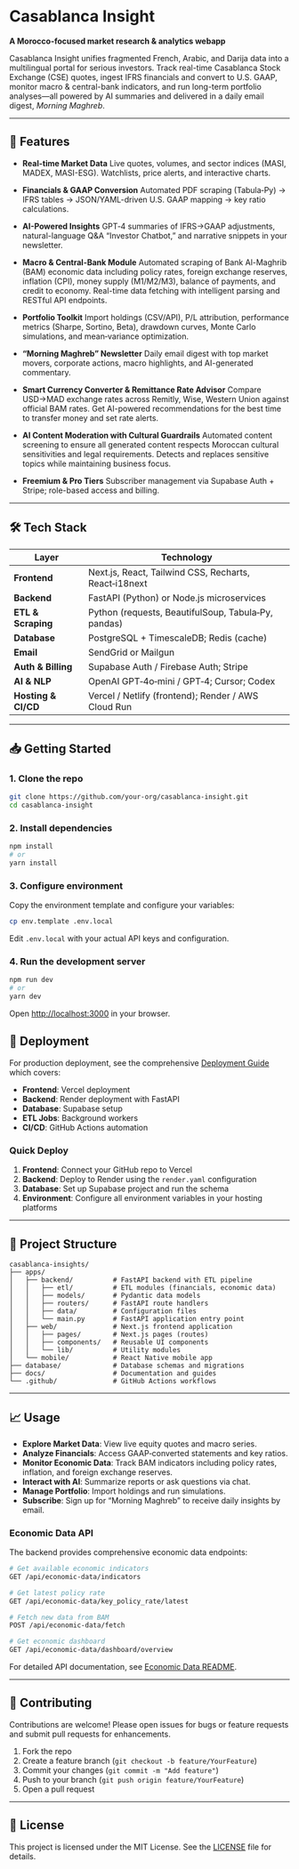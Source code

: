 # Casablanca Insight

**A Morocco-focused market research & analytics webapp**

Casablanca Insight unifies fragmented French, Arabic, and Darija data into a multilingual portal for serious investors. Track real-time Casablanca Stock Exchange (CSE) quotes, ingest IFRS financials and convert to U.S. GAAP, monitor macro & central-bank indicators, and run long-term portfolio analyses—all powered by AI summaries and delivered in a daily email digest, *Morning Maghreb*.

---

## 🚀 Features

* **Real-time Market Data**
  Live quotes, volumes, and sector indices (MASI, MADEX, MASI-ESG).
  Watchlists, price alerts, and interactive charts.

* **Financials & GAAP Conversion**
  Automated PDF scraping (Tabula‑Py) → IFRS tables → JSON/YAML-driven U.S. GAAP mapping → key ratio calculations.

* **AI-Powered Insights**
  GPT‑4 summaries of IFRS→GAAP adjustments, natural-language Q\&A “Investor Chatbot,” and narrative snippets in your newsletter.

* **Macro & Central-Bank Module**
  Automated scraping of Bank Al-Maghrib (BAM) economic data including policy rates, foreign exchange reserves, inflation (CPI), money supply (M1/M2/M3), balance of payments, and credit to economy. Real-time data fetching with intelligent parsing and RESTful API endpoints.

* **Portfolio Toolkit**
  Import holdings (CSV/API), P/L attribution, performance metrics (Sharpe, Sortino, Beta), drawdown curves, Monte Carlo simulations, and mean‑variance optimization.

* **“Morning Maghreb” Newsletter**
  Daily email digest with top market movers, corporate actions, macro highlights, and AI-generated commentary.

* **Smart Currency Converter & Remittance Rate Advisor**
  Compare USD→MAD exchange rates across Remitly, Wise, Western Union against official BAM rates. Get AI-powered recommendations for the best time to transfer money and set rate alerts.

* **AI Content Moderation with Cultural Guardrails**
  Automated content screening to ensure all generated content respects Moroccan cultural sensitivities and legal requirements. Detects and replaces sensitive topics while maintaining business focus.

* **Freemium & Pro Tiers**
  Subscriber management via Supabase Auth + Stripe; role-based access and billing.

---

## 🛠 Tech Stack

| Layer               | Technology                                            |
| ------------------- | ----------------------------------------------------- |
| **Frontend**        | Next.js, React, Tailwind CSS, Recharts, React‑i18next |
| **Backend**         | FastAPI (Python) or Node.js microservices             |
| **ETL & Scraping**  | Python (requests, BeautifulSoup, Tabula‑Py, pandas)   |
| **Database**        | PostgreSQL + TimescaleDB; Redis (cache)               |
| **Email**           | SendGrid or Mailgun                                   |
| **Auth & Billing**  | Supabase Auth / Firebase Auth; Stripe                 |
| **AI & NLP**        | OpenAI GPT‑4o‑mini / GPT‑4; Cursor; Codex             |
| **Hosting & CI/CD** | Vercel / Netlify (frontend); Render / AWS Cloud Run   |

---

## 📥 Getting Started

### 1. Clone the repo

```bash
git clone https://github.com/your-org/casablanca-insight.git
cd casablanca-insight
```

### 2. Install dependencies

```bash
npm install
# or
yarn install
```

### 3. Configure environment

Copy the environment template and configure your variables:

```bash
cp env.template .env.local
```

Edit `.env.local` with your actual API keys and configuration.

### 4. Run the development server

```bash
npm run dev
# or
yarn dev
```

Open [http://localhost:3000](http://localhost:3000) in your browser.

## 🚀 Deployment

For production deployment, see the comprehensive [Deployment Guide](DEPLOYMENT.md) which covers:

- **Frontend**: Vercel deployment
- **Backend**: Render deployment with FastAPI
- **Database**: Supabase setup
- **ETL Jobs**: Background workers
- **CI/CD**: GitHub Actions automation

### Quick Deploy

1. **Frontend**: Connect your GitHub repo to Vercel
2. **Backend**: Deploy to Render using the `render.yaml` configuration
3. **Database**: Set up Supabase project and run the schema
4. **Environment**: Configure all environment variables in your hosting platforms

---

## 🧩 Project Structure

```
casablanca-insights/
├── apps/
│   ├── backend/          # FastAPI backend with ETL pipeline
│   │   ├── etl/          # ETL modules (financials, economic data)
│   │   ├── models/       # Pydantic data models
│   │   ├── routers/      # FastAPI route handlers
│   │   ├── data/         # Configuration files
│   │   └── main.py       # FastAPI application entry point
│   ├── web/              # Next.js frontend application
│   │   ├── pages/        # Next.js pages (routes)
│   │   ├── components/   # Reusable UI components
│   │   └── lib/          # Utility modules
│   └── mobile/           # React Native mobile app
├── database/             # Database schemas and migrations
├── docs/                 # Documentation and guides
└── .github/              # GitHub Actions workflows
```

---

## 📈 Usage

* **Explore Market Data**: View live equity quotes and macro series.
* **Analyze Financials**: Access GAAP‑converted statements and key ratios.
* **Monitor Economic Data**: Track BAM indicators including policy rates, inflation, and foreign exchange reserves.
* **Interact with AI**: Summarize reports or ask questions via chat.
* **Manage Portfolio**: Import holdings and run simulations.
* **Subscribe**: Sign up for “Morning Maghreb” to receive daily insights by email.

### Economic Data API

The backend provides comprehensive economic data endpoints:

```bash
# Get available economic indicators
GET /api/economic-data/indicators

# Get latest policy rate
GET /api/economic-data/key_policy_rate/latest

# Fetch new data from BAM
POST /api/economic-data/fetch

# Get economic dashboard
GET /api/economic-data/dashboard/overview
```

For detailed API documentation, see [Economic Data README](apps/backend/README_ECONOMIC_DATA.md).

---

## 🤝 Contributing

Contributions are welcome! Please open issues for bugs or feature requests and submit pull requests for enhancements.

1. Fork the repo
2. Create a feature branch (`git checkout -b feature/YourFeature`)
3. Commit your changes (`git commit -m "Add feature"`)
4. Push to your branch (`git push origin feature/YourFeature`)
5. Open a pull request

---

## 📝 License

This project is licensed under the MIT License. See the [LICENSE](LICENSE) file for details.
